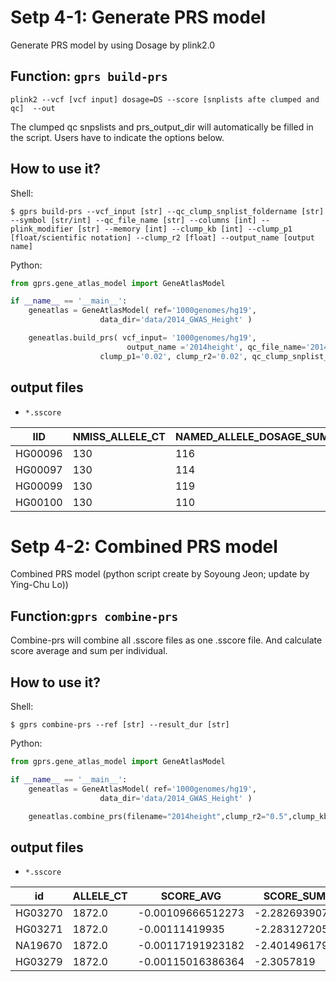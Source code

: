 # Setp 4-1: Generate PRS model
Generate PRS model by using Dosage by plink2.0

## Function: `gprs build-prs`

```
plink2 --vcf [vcf input] dosage=DS --score [snplists afte clumped and qc]  --out 
```

The clumped qc snpslists and prs_output_dir will automatically be filled in the script.
Users have to indicate the options below.

## How to use it?

Shell:

```shell
$ gprs build-prs --vcf_input [str] --qc_clump_snplist_foldername [str] --symbol [str/int] --qc_file_name [str] --columns [int] --plink_modifier [str] --memory [int] --clump_kb [int] --clump_p1 [float/scientific notation] --clump_r2 [float] --output_name [output name]
```

Python:

```python
from gprs.gene_atlas_model import GeneAtlasModel

if __name__ == '__main__':
    geneatlas = GeneAtlasModel( ref='1000genomes/hg19',
                    data_dir='data/2014_GWAS_Height' )

    geneatlas.build_prs( vcf_input= '1000genomes/hg19',
                          output_name ='2014height', qc_file_name='2014height',memory='1000',clump_kb='250',
                    clump_p1='0.02', clump_r2='0.02', qc_clump_snplist_foldername='2014height')
```

## output files

- `*.sscore`

|IID|NMISS_ALLELE_CT |NAMED_ALLELE_DOSAGE_SUM |SCORE1_AVG|
|---|---|---|---|
|HG00096 |130     |116    |-0.00131555|
|HG00097 |130     |114     |-0.00133961|
|HG00099 |130     |119    |-0.00137718|
|HG00100 |130     |110     |-0.00125486|


# Setp 4-2: Combined PRS model
Combined PRS model (python script create by Soyoung Jeon; update by Ying-Chu Lo))

## Function:`gprs combine-prs`

Combine-prs will combine all .sscore files as one .sscore file.
And calculate score average and sum per individual.

## How to use it?

Shell:

```shell
$ gprs combine-prs --ref [str] --result_dur [str] 
```

Python:

```python
from gprs.gene_atlas_model import GeneAtlasModel

if __name__ == '__main__':
    geneatlas = GeneAtlasModel( ref='1000genomes/hg19',
                    data_dir='data/2014_GWAS_Height' )

    geneatlas.combine_prs(filename="2014height",clump_r2="0.5",clump_kb="250",clump_p1="0.02")
```

## output files

- `*.sscore`

|id      |ALLELE_CT       |SCORE_AVG       |SCORE_SUM|
|---|---|---|---|
|HG03270 |1872.0  |-0.00109666512273       |-2.2826939078|
|HG03271 |1872.0  |-0.00111419935  |-2.2831272058|
|NA19670 |1872.0  |-0.00117191923182       |-2.4014961794|
|HG03279 |1872.0  |-0.00115016386364       |-2.3057819|